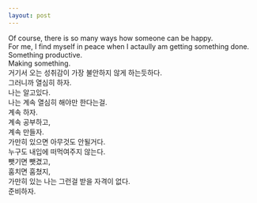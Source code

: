 ```yaml
---
layout: post
---
```

  

Of course, there is so many ways how someone can be happy.  
For me, I find myself in peace when I actaully am getting something done.  
Something productive.  
Making something.  
거기서 오는 성취감이 가장 불안하지 않게 하는듯하다.  
그러니까 열심히 하자.  
나는 알고있다.  
나는 계속 열심히 해야만 한다는걸.  
계속 하자.  
계속 공부하고,  
계속 만들자.  
가만히 있으면 아무것도 안될거다.  
누구도 내입에 떠먹여주지 않는다.  
뺏기면 뺏겼고,  
훔치면 훔쳤지,  
가만히 있는 나는 그런걸 받을 자격이 없다.  
준비하자.  
